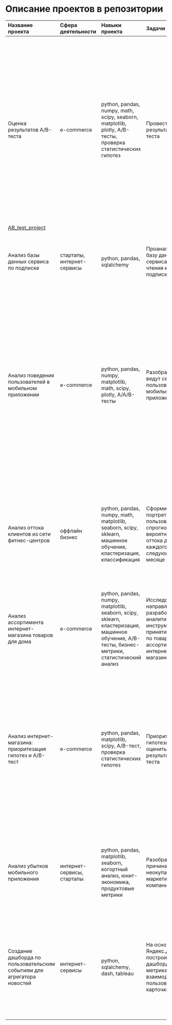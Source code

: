 # Описание проектов в репозитории
| Название проекта | Сфера деятельности | Навыки проекта | Задачи проекта | Описание проекта | Ссылка |
| :--------------- | :------- | :------- | :--------------- | :------------------- | :----- |
| Оценка результатов А/В-теста | e-commerce | python, pandas, numpy, math, scipy, seaborn, matplotlib, plotly, A/B-тесты, проверка статистических гипотез | Провести оценку результатов А/В-теста | Чтобы оценить корректность проведения теста, я проверила пересечение тестовой аудитории с конкурирующим тестом, и совпадение теста и маркетинговых событий, другие проблемы временных границ теста. По результатам оценки выяснилось, что предоставленные данные не соответствуют заявленному ТЗ, поэтому результаты теста искажены, доверять им не стоит. Мною рекомендовано скорректировать данные под ТЗ и провести новую проверку А/В-теста.
| [AB_test_project][1] |
| Анализ базы данных сервиса по подписке | стартапы, интернет-сервисы | python, pandas, sqlalchemy | Проанализировать базу данных сервиса для чтения книг по подписке | Подключилась к базе данных, изучила и ответила на ряд вопросов, которые помогут сформулировать ценностное предложение для нового продукта. | [SQL_project][2] |
| Анализ поведения пользователей в мобильном приложении | e-commerce | python, pandas, numpy, matplotlib, math, scipy, plotly, A/A/B-тесты | Разобраться как ведут себя пользователи мобильного приложения | В данном проекте мной были изучены принципы событийной аналитики. Я построила воронку продаж, чтобы изучить путь пользователей до покупки. Проанализировала результаты A/B-теста введения новых шрифтов: сравнила 2 контрольных группы между собой, убедилась в правильном разделении трафика, а затем сравнила с тестовой группой. По результатам теста оказалось, что новый шрифт не повлияет на поведение пользователей. | [app_analysis][3] |
| Анализ оттока клиентов из сети фитнес-центров | оффлайн бизнес | python, pandas, numpy, math, matplotlib, seaborn, scipy, sklearn, машинное обучение, кластеризация, классификация | Сформировать портреты пользователей и спрогнозировать вероятность оттока для каждого клиента в следующем месяце | В данном проекте я использовала машинное обучение. Спрогнозировала вероятность оттока в следующем месяце для каждого клиента. Также сформировала типичные портреты пользователей,  выделив наиболее яркие группы, и проанализировала признаки, которые сильно влияют на отток. | [gym_analysis][4] |
| Анализ ассортимента интернет-магазина товаров для дома | e-commerce | python, pandas, numpy, matplotlib, seaborn, scipy, sklearn, кластеризация, машинное обучение, А/В-тесты, бизнес-метрики, статистический анализ  | Исследование направлено на разработку аналитических инструментов для принятия решений по товарному ассортименту интернет-магазина. | Мой финальный проект в области e-commerce, в котором максимально собраны все знания и навыки, которые я могу проявить в работе аналитиком данных. | [online_store_analysis][5] |
| Анализ интернет-магазина: приоритезация гипотез и A/B-тест | e-commerce | python, pandas, matplotlib, scipy, A/B-тест, проверка статистических гипотез | Приоритезировать гипотезы и оценить результаты А/В-теста | Проведена приоритизация гипотез по фреймворкам ICE и RICE. Затем провела анализ результатов A/B-теста, построила графики кумулятивной выручки, среднего чека и конверсии по группам. После посчитала статистическую значимость различий конверсий и средних чеков по сырым и очищенным данным. На основании анализа мной было принято решение о нецелесообразности дальнейшего проведения теста. | [online_store_analysis_AB_test][6] |
| Анализ убытков мобильного приложения | интернет-сервисы, стартапы | python, pandas, matplotlib, seaborn, когортный анализ, юнит-экономика, продуктовые метрики | Разобраться в причинах неокупаемости маркетинговой компании | Провела анализ данных приложения. Используя когортный анализ, рассчитала продуктовые метрики: LTV, CAC, Retention rate, DAU, WAU, MAU. Для расчета метрик использовала написанные ранее функции. | [procrastination_app_analysis][7] |
| Создание дашборда по пользовательским событиям для агрегатора новостей | интернет-сервисы | python, sqlalchemy, dash, tableau | На основе данных Яндекс.Дзен построить дашборд с метриками взаимодействия пользователей с карточками статей | Я написала скрипт пайплайна, который собирает данные за определенный период времени, и настроила его автономную работу. Для визуализации собранных данных написала скрипт дашборда с фильтрами. Также подготовила презентацию с полученными графиками.| [tableau_project][8] |

[1]:https://github.com/baconanna/Portfolio/blob/main/AB_test_project/
[2]:https://github.com/baconanna/Portfolio/blob/main/SQL_project/
[3]:https://github.com/baconanna/Portfolio/blob/main/app_analysis/
[4]:https://github.com/baconanna/Portfolio/blob/main/gym_analysis/
[5]:https://github.com/baconanna/Portfolio/tree/main/online_store_analysis
[6]:https://github.com/baconanna/Portfolio/tree/main/online_store_analysis_AB_test
[7]:https://github.com/baconanna/Portfolio/tree/main/procrastination_app_analysis
[8]:https://github.com/baconanna/Portfolio/tree/main/tableau_project
